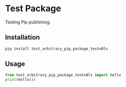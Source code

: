 # Test Package

Testing Pip publishing.

## Installation

```bash
pip install test_arbitrary_pip_package_testn0lv
```

## Usage
```python
from test_arbitrary_pip_package_testn0lv import hello
print(hello())
```